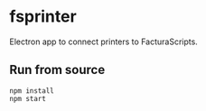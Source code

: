 # fsprinter
Electron app to connect printers to FacturaScripts.

## Run from source
```
npm install
npm start
```
